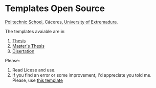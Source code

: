 # Templates Open Source

[Politechnic School](https://epcc.unex.es), Cáceres, [University of Extremadura](https://www.unex.es).

The templates avaiable are in:

1. [Thesis](https://github.com/mhaut/Templates/tree/master/thesis)
2. [Master's Thesis](https://github.com/mhaut/Templates/tree/master/mastersThesis)
3. [Disertation](https://github.com/mhaut/Templates/tree/master/disertation)

Please:

1. Read Licese and use.
2. If you find an error or some improvement, I'd appreciate you told me. Please, use [this template](https://github.com/mhaut/Templates/.github)

